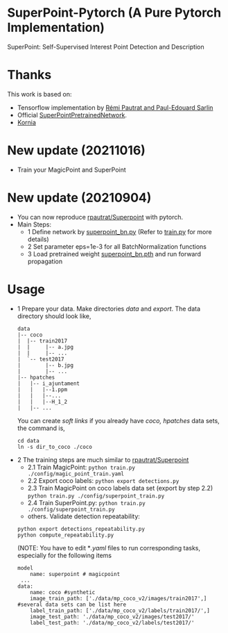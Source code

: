 # SuperPoint-Pytorch (A Pure Pytorch Implementation)
SuperPoint: Self-Supervised Interest Point Detection and Description  

# Thanks  
This work is based on:  
- Tensorflow implementation by [Rémi Pautrat and Paul-Edouard Sarlin](https://github.com/rpautrat/SuperPoint)  
- Official [SuperPointPretrainedNetwork](https://github.com/magicleap/SuperPointPretrainedNetwork). 
- [Kornia](https://kornia.github.io/)

# New update (20211016)
- Train your MagicPoint and SuperPoint


# New update (20210904)
* You can now reproduce [rpautrat/Superpoint](https://github.com/rpautrat/SuperPoint) with pytorch.   
* Main Steps:
    - 1 Define network by [superpoint_bn.py](model/superpoint_bn.py) (Refer to [train.py](./train.py) for more details)
    - 2 Set parameter eps=1e-3 for all BatchNormalization functions
    - 3 Load pretrained weight [superpoint_bn.pth](./superpoint_bn.pth) and run forward propagation
 

# Usage
* 1 Prepare your data. Make directories *data* and *export*. The data directory should look like,
    ```
    data
    |-- coco
    |  |-- train2017
    |  |     |-- a.jpg
    |  |     |-- ...
    |  `-- test2017
    |        |-- b.jpg
    |        |-- ...
    |-- hpatches
    |   |-- i_ajuntament
    |   |   |--1.ppm
    |   |   |--...
    |   |   |--H_1_2
    |   |-- ...
    ```
    You can create *soft links* if you already have *coco, hpatches* data sets, the command is,
    ```
    cd data
    ln -s dir_to_coco ./coco
    ```
* 2 The training steps are much similar to [rpautrat/Superpoint](https://github.com/rpautrat/SuperPoint)  
    - 2.1 Train MagicPoint: `python train.py ./config/magic_point_train.yaml`
    - 2.2 Export coco labels: `python export detections.py`
    - 2.3 Train MagicPoint on coco labels data set (export by step 2.2)   
    `python train.py ./config/superpoint_train.py`   
    - 2.4 Train SuperPoint.py: `python train.py ./config/superpoint_train.py`
    - others. Validate detection repeatability:   
    ```
    python export detections_repeatability.py   
    python compute_repeatability.py
    ```  
    (NOTE: You have to edit **.yaml* files to run corresponding tasks, especially for the following items  
    ```
    model
        name: superpoint # magicpoint
     ...
    data:
        name: coco #synthetic
        image_train_path: ['./data/mp_coco_v2/images/train2017',] #several data sets can be list here
        label_train_path: ['./data/mp_coco_v2/labels/train2017/',]
        image_test_path: './data/mp_coco_v2/images/test2017/'
        label_test_path: './data/mp_coco_v2/labels/test2017/'
    ```

